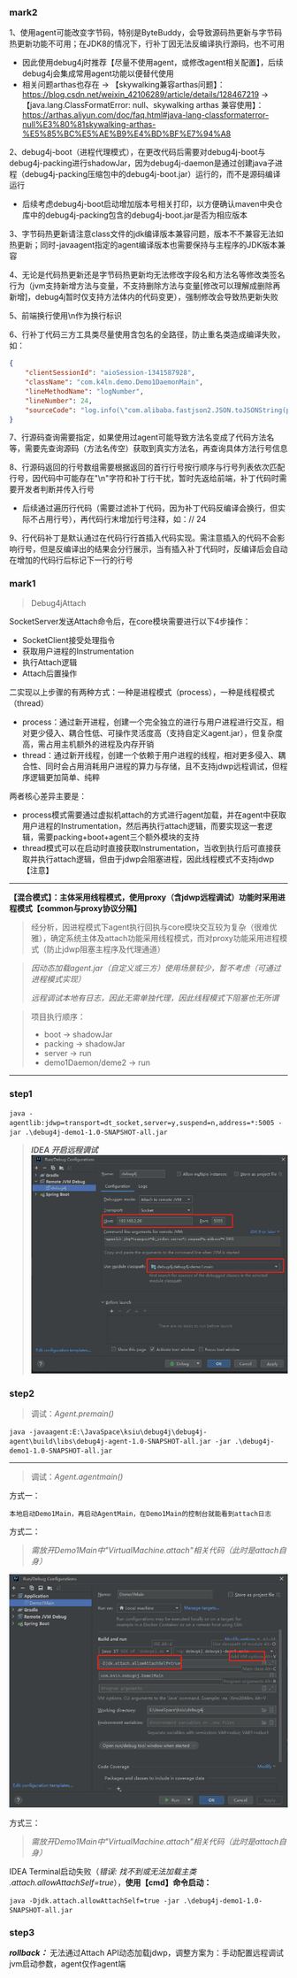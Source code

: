 ### mark2

1、使用agent可能改变字节码，特别是ByteBuddy，会导致源码热更新与字节码热更新功能不可用；在JDK8的情况下，行补丁因无法反编译执行源码，也不可用
- 因此使用debug4j时推荐【尽量不使用agent，或修改agent相关配置】，后续debug4j会集成常用agent功能以便替代使用
- 相关问题arthas也存在
	-> 【skywalking兼容arthas问题】：https://blog.csdn.net/weixin_42106289/article/details/128467219
	-> 【java.lang.ClassFormatError: null、skywalking arthas 兼容使用】：https://arthas.aliyun.com/doc/faq.html#java-lang-classformaterror-null%E3%80%81skywalking-arthas-%E5%85%BC%E5%AE%B9%E4%BD%BF%E7%94%A8

2、debug4j-boot（进程代理模式），在更改代码后需要对debug4j-boot与debug4j-packing进行shadowJar，因为debug4j-daemon是通过创建java子进程（debug4j-packing压缩包中的debug4j-boot.jar）运行的，而不是源码编译运行
- 后续考虑debug4j-boot启动增加版本号相关打印，以方便确认maven中央仓库中的debug4j-packing包含的debug4j-boot.jar是否为相应版本

3、字节码热更新请注意class文件的jdk编译版本兼容问题，版本不不兼容无法如热更新；同时-javaagent指定的agent编译版本也需要保持与主程序的JDK版本兼容

4、无论是代码热更新还是字节码热更新均无法修改字段名和方法名等修改类签名行为（jvm支持新增方法与变量，不支持删除方法与变量[修改可以理解成删除再新增]，debug4j暂时仅支持方法体内的代码变更），强制修改会导致热更新失败

5、前端换行使用\n作为换行标识

6、行补丁代码三方工具类尽量使用含包名的全路径，防止重名类造成编译失败，如：
```json
{
    "clientSessionId": "aioSession-1341587928",
    "className": "com.k4ln.demo.Demo1DaemonMain",
    "lineMethodName": "logNumber",
    "lineNumber": 24,
    "sourceCode": "log.info(\"com.alibaba.fastjson2.JSON.toJSONString(patch13)\");"
}
```

7、行源码查询需要指定，如果使用过agent可能导致方法名变成了代码方法名等，需要先查询源码（方法名传空）获取到真实方法名，再查询具体方法行号信息

8、行源码返回的行号数组需要根据返回的首行行号按行顺序与行号列表依次匹配行号，因代码中可能存在"\n"字符和补丁行干扰，暂时先返给前端，补丁代码时需要开发者判断并传入行号
- 后续通过遍历行代码（需要过滤补丁代码，因为补丁代码反编译会换行，但实际不占用行号），再代码行末增加行号注释，如：// 24

9、行代码补丁是默认通过在代码行行首插入代码实现。需注意插入的代码不会影响行号，但是反编译出的结果会分行展示，当有插入补丁代码时，反编译后会自动在增加的代码行后标记下一行的行号


### mark1
> Debug4jAttach

SocketServer发送Attach命令后，在core模块需要进行以下4步操作：
- SocketClient接受处理指令
- 获取用户进程的Instrumentation
- 执行Attach逻辑
- Attach后置操作

二实现以上步骤的有两种方式：一种是进程模式（process），一种是线程模式（thread）

- process：通过新开进程，创建一个完全独立的进行与用户进程进行交互，相对更少侵入、耦合性低、可操作灵活度高（支持自定义agent.jar），但复杂度高，需占用主机额外的进程及内存开销
- thread：通过新开线程，创建一个依赖于用户进程的线程，相对更多侵入、耦合性、同时会占用消耗用户进程的算力与存储，且不支持jdwp远程调试，但程序逻辑更加简单、纯粹

两者核心差异主要是：
- process模式需要通过虚拟机attach的方式进行agent加载，并在agent中获取用户进程的Instrumentation，然后再执行attach逻辑，而要实现这一套逻辑，需要packing+boot+agent三个额外模块的支持
- thread模式可以在启动时直接获取Instrumentation，当收到执行后可直接获取并执行attach逻辑，但由于jdwp会阻塞进程，因此线程模式不支持jdwp【注意】

---

__【混合模式】：主体采用线程模式，使用proxy（含jdwp远程调试）功能时采用进程模式【common与proxy协议分隔】__
> 经分析，因进程模式下agent执行回执与core模块交互较为复杂（很难优雅），确定系统主体及attach功能采用线程模式，而对proxy功能采用进程模式（防止jdwp阻塞主程序及代理通道）

> _因动态加载agent.jar（自定义或三方）使用场景较少，暂不考虑（可通过进程模式实现）_
> 
> _远程调试本地有日志，因此无需单独代理，因此线程模式下阻塞也无所谓_


> 项目执行顺序：
>- boot -> shadowJar
>- packing -> shadowJar
>- server -> run
>- demo1Daemon/deme2 -> run


---

### step1

`
java -agentlib:jdwp=transport=dt_socket,server=y,suspend=n,address=*:5005 -jar .\debug4j-demo1-1.0-SNAPSHOT-all.jar
`

> **_IDEA 开启远程调试_**
![1.png](static/1.png)

### step2
> 调试：*Agent.premain()*

`
java -javaagent:E:\JavaSpace\ksiu\debug4j\debug4j-agent\build\libs\debug4j-agent-1.0-SNAPSHOT-all.jar -jar .\debug4j-demo1-1.0-SNAPSHOT-all.jar
`

---

> 调试：*Agent.agentmain()* 

方式一：
```text
本地启动Demo1Main，再启动AgentMain，在Demo1Main的控制台就能看到attach日志
```


方式二：
> _需放开Demo1Main中"VirtualMachine.attach"相关代码（此时是attach自身）_

![2.jpg](static/2.jpg)

方式三：
> _需放开Demo1Main中"VirtualMachine.attach"相关代码（此时是attach自身）_

IDEA Terminal启动失败（_错误: 找不到或无法加载主类 .attach.allowAttachSelf=true_），__使用【cmd】命令启动：__

`
java -Djdk.attach.allowAttachSelf=true -jar .\debug4j-demo1-1.0-SNAPSHOT-all.jar
`

### step3

__*rollback：*__ 无法通过Attach API动态加载jdwp，调整方案为：手动配置远程调试jvm启动参数，agent仅作agent端



